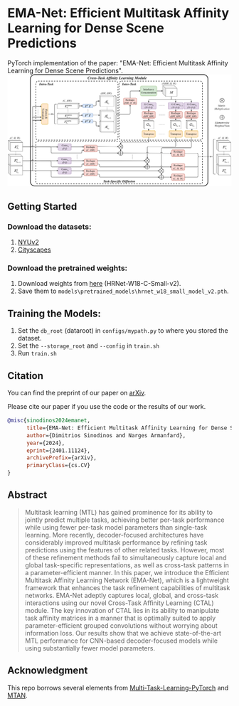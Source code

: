 # EMA-Net: Efficient Multitask Affinity Learning for Dense Scene Predictions
PyTorch implementation of the paper: "EMA-Net: Efficient Multitask Affinity Learning for Dense Scene Predictions".
![CTAL](CTAL.png)

## Getting Started
### Download the datasets:
1. [NYUv2](https://www.dropbox.com/sh/86nssgwm6hm3vkb/AACrnUQ4GxpdrBbLjb6n-mWNa?dl=0)
2. [Cityscapes](https://www.dropbox.com/sh/gaw6vh6qusoyms6/AADwWi0Tp3E3M4B2xzeGlsEna?dl=0)

### Download the pretrained weights:
1. Download weights from [here](https://github.com/HRNet/HRNet-Image-Classification) (HRNet-W18-C-Small-v2).
2. Save them to ```models\pretrained_models\hrnet_w18_small_model_v2.pth```.

## Training the Models:
1. Set the ```db_root``` (dataroot) in ```configs/mypath.py``` to where you stored the dataset.
2. Set the ```--storage_root``` and ```--config``` in ```train.sh```
3. Run ```train.sh```

## Citation
You can find the preprint of our paper on [arXiv](https://arxiv.org/abs/2401.11124).

Please cite our paper if you use the code or the results of our work.
```bibtex
@misc{sinodinos2024emanet,
      title={EMA-Net: Efficient Multitask Affinity Learning for Dense Scene Predictions}, 
      author={Dimitrios Sinodinos and Narges Armanfard},
      year={2024},
      eprint={2401.11124},
      archivePrefix={arXiv},
      primaryClass={cs.CV}
}
```

## Abstract
> Multitask learning (MTL) has gained prominence for its ability to jointly predict multiple tasks, achieving better per-task performance while using fewer per-task model parameters than single-task learning. More recently, decoder-focused architectures have considerably improved multitask performance by refining task predictions using the features of other related tasks. However, most of these refinement methods fail to simultaneously capture local and global task-specific representations, as well as cross-task patterns in a parameter-efficient manner. In this paper, we introduce the Efficient Multitask Affinity Learning Network (EMA-Net), which is a lightweight framework that enhances the task refinement capabilities of multitask networks. EMA-Net adeptly captures local, global, and cross-task interactions using our novel Cross-Task Affinity Learning (CTAL) module. The key innovation of CTAL lies in its ability to manipulate task affinity matrices in a manner that is optimally suited to apply parameter-efficient grouped convolutions without worrying about information loss. Our results show that we achieve state-of-the-art MTL performance for CNN-based decoder-focused models while using substantially fewer model parameters.

## Acknowledgment
This repo borrows several elements from [Multi-Task-Learning-PyTorch](https://github.com/SimonVandenhende/Multi-Task-Learning-PyTorch) and [MTAN](https://github.com/lorenmt/mtan).